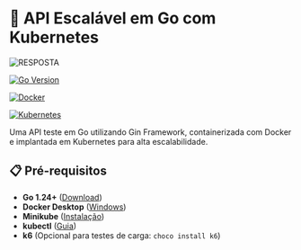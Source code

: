 # 🚀 API Escalável em Go com Kubernetes
![RESPOSTA](https://github.com/user-attachments/assets/e6168ad7-991a-4e83-a4b7-a565f0fced04)

[![Go Version](https://img.shields.io/badge/Go-1.24+-00ADD8?logo=go)](https://golang.org/)

[![Docker](https://img.shields.io/badge/Docker-24.0+-2496ED?logo=docker)](https://www.docker.com/)

[![Kubernetes](https://img.shields.io/badge/Kubernetes-1.29+-326CE5?logo=kubernetes)](https://kubernetes.io/)

Uma API teste em Go utilizando Gin Framework, containerizada com Docker e implantada em Kubernetes para alta escalabilidade.


## 📋 Pré-requisitos

- **Go 1.24+** ([Download](https://go.dev/dl/))
- **Docker Desktop** ([Windows](https://docs.docker.com/desktop/install/windows-install/))
- **Minikube** ([Instalação](https://minikube.sigs.k8s.io/docs/start/))
- **kubectl** ([Guia](https://kubernetes.io/docs/tasks/tools/))
- **k6** (Opcional para testes de carga: `choco install k6`)

